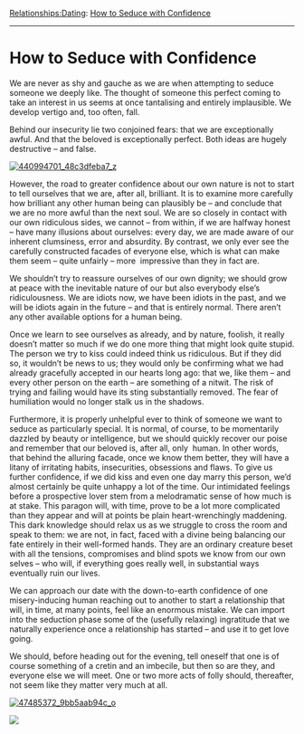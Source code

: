[Relationships:](https://www.theschooloflife.com/thebookoflife/category/relationships/)[Dating](https://www.theschooloflife.com/thebookoflife/category/relationships/dating/): [How to Seduce with Confidence](https://www.theschooloflife.com/thebookoflife/how-to-seduce-with-confidence/)

* * *

# How to Seduce with Confidence

We are never as shy and gauche as we are when attempting to seduce someone we deeply like. The thought of someone this perfect coming to take an interest in us seems at once tantalising and entirely implausible. We develop vertigo and, too often, fall.

Behind our insecurity lie two conjoined fears: that we are exceptionally awful. And that the beloved is exceptionally perfect. Both ideas are hugely destructive – and false.

[![440994701_48c3dfeba7_z](https://www.theschooloflife.com/thebookoflife/wp-content/uploads/2016/11/440994701_48c3dfeba7_z.jpg)](http://www.thebookoflife.org/wp-content/uploads/2016/11/440994701_48c3dfeba7_z.jpg)

However, the road to greater confidence about our own nature is not to start to tell ourselves that we are, after all, brilliant. It is to examine more carefully how brilliant any other human being can plausibly be – and conclude that we are no more awful than the next soul. We are so closely in contact with our own ridiculous sides, we cannot – from within, if we are halfway honest – have many illusions about ourselves: every day, we are made aware of our inherent clumsiness, error and absurdity. By contrast, we only ever see the carefully constructed facades of everyone else, which is what can make them seem – quite unfairly – more &nbsp;impressive than they in fact are.

We shouldn’t try to reassure ourselves of our own dignity; we should grow at peace with the inevitable nature of our but also everybody else’s ridiculousness. We are idiots now, we have been idiots in the past, and we will be idiots again in the future – and that is entirely normal. There aren’t any other available options for a human being.

Once we learn to see ourselves as already, and by nature, foolish, it really doesn’t matter so much if we do one more thing that might look quite stupid. The person we try to kiss could indeed think us ridiculous. But if they did so, it wouldn’t be news to us; they would only be confirming what we had already gracefully accepted in our hearts long ago: that we, like them – and every other person on the earth – are something of a nitwit. The risk of trying and failing would have its sting substantially removed. The fear of humiliation would no longer stalk us in the shadows.

Furthermore, it is properly unhelpful ever to think of someone we want to seduce as particularly special. It is normal, of course, to be momentarily dazzled by beauty or intelligence, but we should quickly recover our poise and remember that our beloved is, after all, only &nbsp;human. In other words, that behind the alluring facade, once we know them better, they will have a litany of irritating habits, insecurities, obsessions and flaws. To give us further confidence, if we did kiss and even one day marry this person, we’d almost certainly be quite unhappy a lot of the time. Our intimidated feelings before a prospective lover stem from a melodramatic sense of how much is at stake. This paragon will, with time, prove to be a lot more complicated than they appear and will at points be plain heart-wrenchingly maddening. This dark knowledge should relax us as we struggle to cross the room and speak to them: we are not, in fact, faced with a divine being balancing our fate entirely in their well-formed hands. They are an ordinary creature beset with all the tensions, compromises and blind spots we know from our own selves – who will, if everything goes really well, in substantial ways eventually ruin our lives.

We can approach our date with the down-to-earth confidence of one misery-inducing human reaching out to another to start a relationship that will, in time, at many points, feel like an enormous mistake. We can import into the seduction phase some of the (usefully relaxing) ingratitude that we naturally experience once a relationship has started – and use it to get love going.

We should, before heading out for the evening, tell oneself that one is of course something of a cretin and an imbecile, but then so are they, and everyone else we will meet. One or two more acts of folly should, thereafter, not seem like they matter very much at all.

[![47485372_9bb5aab94c_o](https://www.theschooloflife.com/thebookoflife/wp-content/uploads/2016/11/47485372_9bb5aab94c_o.jpg)](http://www.thebookoflife.org/wp-content/uploads/2016/11/47485372_9bb5aab94c_o.jpg)

[![](https://img.youtube.com/vi/iH3xXrk9JrQ/0.jpg)](https://www.youtube.com/embed/iH3xXrk9JrQ?ecver=2 '')
